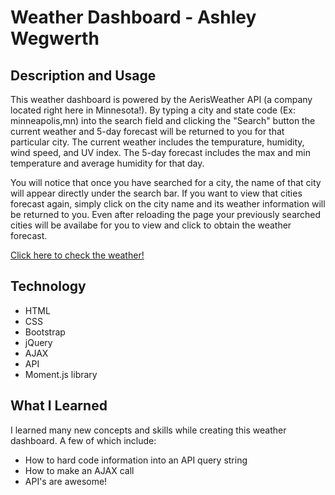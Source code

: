# Weather Dashboard - Ashley Wegwerth
## Description and Usage
This weather dashboard is powered by the AerisWeather API (a company located right here in Minnesota!). By typing a city and state code (Ex: minneapolis,mn) into the search field and clicking the "Search" button the current weather and 5-day forecast will be returned to you for that particular city. The current weather includes the tempurature, humidity, wind speed, and UV index. The 5-day forecast includes the max and min temperature and average humidity for that day.

You will notice that once you have searched for a city, the name of that city will appear directly under the search bar. If you want to view that cities forecast again, simply click on the city name and its weather information will be returned to you. Even after reloading the page your previously searched cities will be availabe for you to view and click to obtain the weather forecast.

[Click here to check the weather!](https://ashleyw27.github.io/weather_dashboard/)

## Technology
* HTML
* CSS
* Bootstrap
* jQuery
* AJAX
* API
* Moment.js library
  
## What I Learned
I learned many new concepts and skills while creating this weather dashboard. A few of which include:
* How to hard code information into an API query string
* How to make an AJAX call
* API's are awesome!
